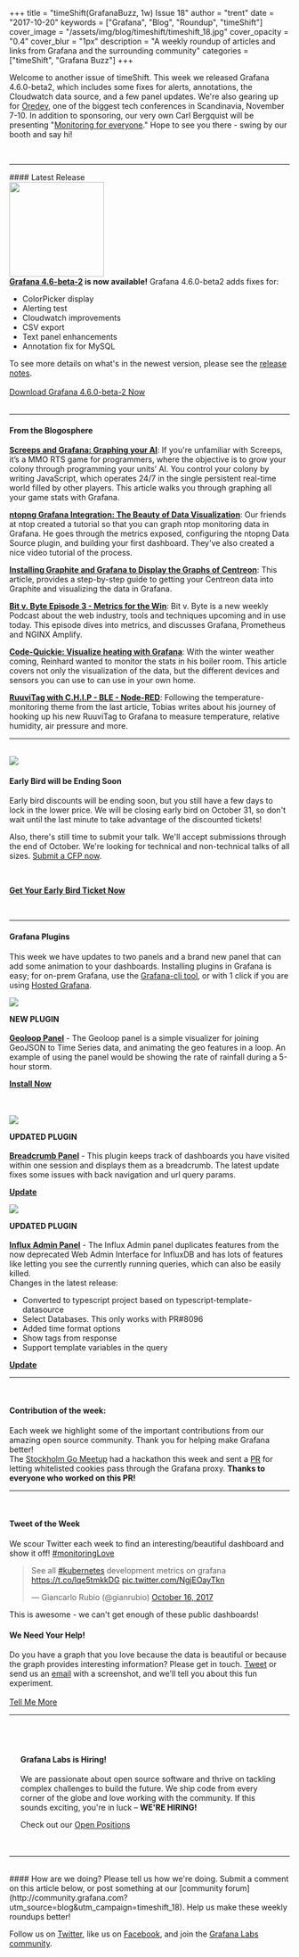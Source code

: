+++
title = "timeShift(GrafanaBuzz, 1w) Issue 18"
author = "trent"
date = "2017-10-20"
keywords = ["Grafana", "Blog", "Roundup", "timeShift"]
cover_image = "/assets/img/blog/timeshift/timeshift_18.jpg"
cover_opacity = "0.4"
cover_blur = "1px"
description = "A weekly roundup of articles and links from Grafana and the surrounding community"
categories = ["timeShift", "Grafana Buzz"]
+++

<div class="row row--no-gutters">
	<div class="col col--sm-12">
		<p>Welcome to another issue of timeShift. This week we released Grafana 4.6.0-beta2, which includes some fixes for alerts, annotations, the Cloudwatch data source, and a few panel updates. We're also gearing up for <a href="http://www.oredev.org/" target="_blank">Oredev</a>, one of the biggest tech conferences in Scandinavia, November 7-10. In addition to sponsoring, our very own Carl Bergquist will be presenting "<a href="http://www.oredev.org/2017/sessions/monitoring-for-everyone" target="_blank">Monitoring for everyone</a>." Hope to see you there - swing by our booth and say hi!</p>
	</div>
</div>

<br />
<hr />
#### Latest Release

<div class="row row--no-gutters blog-plugin-grid">
	<div class="col col--sm-3">
		<img src="/assets/img/blog/timeshift/grafana_release_icon.png" width="170" />
	</div>
	<div class="col col--sm-9">
		<strong><a href="https://grafana.com/grafana/download/4.6.0-beta2?utm_source=blog&utm_campaign=timeshift_18" target="_blank">Grafana 4.6-beta-2</a> is now available!</strong> Grafana 4.6.0-beta2 adds fixes for: 
		<ul>
			<li>ColorPicker display</li>
			<li>Alerting test</li>
			<li>Cloudwatch improvements</li>
			<li>CSV export</li>
			<li>Text panel enhancements</li>
			<li>Annotation fix for MySQL</li>
		</ul>
		To see more details on what's in the newest version, please see the <a href="https://community.grafana.com/t/release-notes-v4-6-x/3179?utm_source=blog&utm_campaign=timeshift_18" target="_blank">release notes</a>.
		<br /><br />
		<a href="https://grafana.com/grafana/download/4.6.0-beta2?utm_source=blog&utm_campaign=timeshift_18" target="_blank" class="btn btn--primary">Download Grafana 4.6.0-beta-2 Now</a>
	</div>
</div>


<br />
<hr />


#### From the Blogosphere
[**Screeps and Grafana: Graphing your AI**](https://screepsworld.com/2017/10/grafana-graphing-your-ai/): If you're unfamiliar with Screeps, it’s a MMO RTS game for programmers, where the objective is to grow your colony through programming your units’ AI. You control your colony by writing JavaScript, which operates 24/7 in the single persistent real-time world filled by other players. This article walks you through graphing all your game stats with Grafana.

[**ntopng Grafana Integration: The Beauty of Data Visualization**](http://www.ntop.org/ntopng/ntopng-grafana-integration-the-beauty-of-data-visualizazion/): Our friends at ntop created a tutorial so that you can graph ntop monitoring data in Grafana. He goes through the metrics exposed, configuring the ntopng Data Source plugin, and building your first dashboard. They've also created a nice video tutorial of the process.

[**Installing Graphite and Grafana to Display the Graphs of Centreon**](http://www.bujarra.com/instalando-graphite-grafana-visualizar-las-graficas-centreon/): This article, provides a step-by-step guide to getting your Centreon data into Graphite and visualizing the data in Grafana.

[**Bit v. Byte Episode 3 - Metrics for the Win**](https://www.bitvbyte.com/): Bit v. Byte is a new weekly Podcast about the web industry, tools and techniques upcoming and in use today. This episode dives into metrics, and discusses Grafana, Prometheus and NGINX Amplify.

[**Code-Quickie: Visualize heating with Grafana**](https://www.frombeyond.de/2017/code-quickie-heizung-visualisieren-mit-grafana/): With the winter weather coming, Reinhard wanted to monitor the stats in his boiler room. This article covers not only the visualization of the data, but the different devices and sensors you can use to can use in your own home. 

[**RuuviTag with C.H.I.P - BLE - Node-RED**](https://tobru.ch/ruuvitag-with-c-h-i-p-node-red-influxdb-and-grafana/): Following the temperature-monitoring theme from the last article, Tobias writes about his journey of hooking up his new RuuviTag to Grafana to measure temperature, relative humidity, air pressure and more.
<hr />
<br />

<div class="row row--md-gutters blog-plugin-grid">
	<div class="col col--sm-3 blog-plugin-grid__item">
		<img style="border-radius: 0;" src="/assets/img/blog/timeshift/grafanacon_eu_announcement.png" />
	</div>
	<div class="col col--sm-9 blog-plugin-grid__item">
		<h4>Early Bird will be Ending Soon</h4>
		<p>
			Early bird discounts will be ending soon, but you still have a few days to lock in the lower price. We will be closing early bird on October 31, so don't wait until the last minute to take advantage of the discounted tickets!
		</p>
		<p>
			Also, there's still time to submit your talk. We'll accept submissions through the end of October. We're looking for technical and non-technical talks of all sizes. <a href="http://grafana.com/grafanacon-cfp?utm_source=blog&utm_campaign=timeshift_18" target="_blank">Submit a CFP now</a>.
		</p>
		<br />
		<p>
			<a class="btn btn--grafanacon" href="https://ti.to/grafanacon/grafanacon-eu/with/e1i8kk09ih8" target="_blank"><strong>Get Your Early Bird Ticket Now</strong></a>
		</p>
	</div>
</div>

<br />
<hr />

#### Grafana Plugins
This week we have updates to two panels and a brand new panel that can add some animation to your dashboards. Installing plugins in Grafana is easy; for on-prem Grafana, use the <a href="http://docs.grafana.org/administration/cli/#grafana-cli?utm_source=blog&utm_campaign=timeshift_18" target="_blank">Grafana-cli tool</a>, or with 1 click if you are using <a href="https://grafana.com/cloud/grafana?utm_source=blog&utm_campaign=timeshift_18" target="_blank">Hosted Grafana</a>.

<div class="blog-plugin">
	<div class="row row--md-gutters blog-plugin-grid">
		<div class="col col--sm-2 blog-plugin-grid__item">
			<img style="border-radius: 0;" src="https://grafana.com/api/plugins/citilogics-geoloop-panel/versions/1.1.1/logos/large" />
		</div>
		<div class="col col--sm-10 blog-plugin-grid__item">
			<p>
				<div class="new-plugin-tag"><strong>NEW PLUGIN</strong></div><br/>
				<strong><a href="https://grafana.com/plugins/citilogics-geoloop-panel?utm_source=blog&utm_campaign=18" target="_blank">Geoloop Panel</a></strong> - The Geoloop panel is a simple visualizer for joining GeoJSON to Time Series data, and animating the geo features in a loop. An example of using the panel would be showing the rate of rainfall during a 5-hour storm.
			</p>
			<p>
				<a class="btn btn-outline btn-small" href="https://grafana.com/plugins/citilogics-geoloop-panel?utm_source=blog&utm_campaign=18" target="_blank"><strong>Install Now</strong></a>
			</p>
		</div>
	</div>
</div>
<br />
<br />
<div class="blog-plugin">
	<div class="row row--md-gutters blog-plugin-grid">
		<div class="col col--sm-2 blog-plugin-grid__item">
			<img style="border-radius: 0;" src="https://grafana.com/api/plugins/digiapulssi-breadcrumb-panel/versions/1.1.0/logos/large" />
		</div>
		<div class="col col--sm-10 blog-plugin-grid__item">
			<p>
				<div class="updated-plugin-tag"><strong>UPDATED PLUGIN</strong></div><br/>
				<strong><a href="https://grafana.com/plugins/digiapulssi-breadcrumb-panel?utm_source=blog&utm_campaign=timeshift_18" target="_blank">Breadcrumb Panel</a></strong> - This plugin keeps track of dashboards you have visited within one session and displays them as a breadcrumb. The latest update fixes some issues with back navigation and url query params.
			</p>
			<p>
				<a class="btn btn-outline btn-small" href="https://grafana.com/plugins/digiapulssi-breadcrumb-panel?utm_source=blog&utm_campaign=timeshift_18" target="_blank"><strong>Update</strong></a>
			</p>
		</div>
	</div>
</div>
<div class="blog-plugin">
	<div class="row row--md-gutters blog-plugin-grid">
		<div class="col col--sm-2 blog-plugin-grid__item">
			<img style="border-radius: 0;" src="https://grafana.com/api/plugins/natel-influx-admin-panel/versions/0.0.3/logos/large" />
		</div>
		<div class="col col--sm-10 blog-plugin-grid__item">
			<p>
				<div class="updated-plugin-tag"><strong>UPDATED PLUGIN</strong></div><br/>
				<strong><a href="https://grafana.com/plugins/natel-influx-admin-panel?utm_source=blog&utm_campaign=timeshift_18" target="_blank">Influx Admin Panel</a></strong> - The Influx Admin panel duplicates features from the now deprecated Web Admin Interface for InfluxDB and has lots of features like letting you see the currently running queries, which can also be easily killed.
				<br />
				Changes in the latest release:
				<ul>
					<li>Converted to typescript project based on typescript-template-datasource</li>
					<li>Select Databases. This only works with PR#8096</li>
					<li>Added time format options</li>
					<li>Show tags from response</li>
					<li>Support template variables in the query</li>
				</ul>
			</p>
			<p>
				<a class="btn btn-outline btn-small" href="https://grafana.com/plugins/natel-influx-admin-panel?utm_source=blog&utm_campaign=timeshift_18" target="_blank"><strong>Update</strong></a>
			</p>
		</div>
	</div>
</div>

<hr />
<br />

<h4>Contribution of the week:</h4>
Each week we highlight some of the important contributions from our amazing open source community. Thank you for helping make Grafana better!

<br />
The <a href="https://www.meetup.com/Go-Stockholm/" target="_blank">Stockholm Go Meetup</a> had a hackathon this week and sent a <a href="https://github.com/grafana/grafana/pull/9578" target="_blank">PR</a> for letting whitelisted cookies pass through the Grafana proxy. <strong>Thanks to everyone who worked on this PR!</strong>



<hr />
<br />


<div>
	<div class="row row--md-gutters">
		<div class="col col--sm-5">
			<h4>Tweet of the Week</h4>
			We scour Twitter each week to find an interesting/beautiful dashboard and show it off! <a href="https://twitter.com/hashtag/monitoringlove?src=hash" target="_blank">#monitoringLove</a>
			<blockquote class="twitter-tweet" data-lang="en"><p lang="en" dir="ltr">See all <a href="https://twitter.com/hashtag/kubernetes?src=hash&amp;ref_src=twsrc%5Etfw">#kubernetes</a> development metrics on grafana <a href="https://t.co/lqe5tmkkDG">https://t.co/lqe5tmkkDG</a> <a href="https://t.co/NgjEOayTkn">pic.twitter.com/NgjEOayTkn</a></p>&mdash; Giancarlo Rubio (@gianrubio) <a href="https://twitter.com/gianrubio/status/919882460720189440?ref_src=twsrc%5Etfw">October 16, 2017</a></blockquote>
			<script async src="//platform.twitter.com/widgets.js" charset="utf-8"></script>
			<p>This is awesome - we can't get enough of these public dashboards!</p>
		</div>
		<div class="col col--sm-6 col--sm-offset-1">
			<h4>We Need Your Help!</h4>
			Do you have a graph that you love because the data is beautiful or because the graph provides interesting information? Please get in touch. <a href="https://twitter.com/intent/tweet?text=Hey%20%40grafana, I want to know what your experiment is all about.">Tweet</a> or send us an <a href="mailto:hello@grafana.com">email</a> with a screenshot, and we'll tell you about this fun experiment.<br /><br />
			<a class="btn btn-outline" href="mailto:hello@grafana.com">Tell Me More</a>
		</div>
	</div>
</div>

<hr />
<br />

<div style=" padding: 20px; background: url(/assets/img/blog/timeshift/polygon_texture_black.jpg); background-size: cover; border-radius: 4px;">
	<h4>Grafana Labs is Hiring!</h4>
	<p>We are passionate about open source software and thrive on tackling complex challenges to build the future. We ship code from every corner of the globe and love working with the community. If this sounds exciting, you're in luck – <strong>WE'RE HIRING!</strong></p>
	<p>Check out our <a class="btn btn-outline" href="https://grafana.com/about/hiring?utm_source=blog&utm_campaign=timeshift_18" target="_blank">Open Positions</a></p>
</div>


<hr />
<br />
#### How are we doing?
Please tell us how we're doing. Submit a comment on this article below, or post something at our [community forum](http://community.grafana.com?utm_source=blog&utm_campaign=timeshift_18). Help us make these weekly roundups better!

Follow us on [Twitter](http://twitter.com/grafana), like us on [Facebook](http://facebook.com/grafana), and join the [Grafana Labs community](http://grafana.com/signup?utm_source=blog&utm_campaign=timeshift_18).



